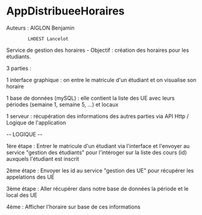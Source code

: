# AppDistribueeHoraires

Auteurs :   AIGLON Benjamin

            LHOEST Lancelot 
            
Service de gestion des horaires - Objectif : création des horaires pour les étudiants. 

3 parties : 

  1 interface graphique : on entre le matricule d'un étudiant et on visualise son horaire 
  
  1 base de données (mySQL) : elle contient la liste des UE avec leurs périodes (semaine 1, semaine 5, ...) et locaux
  
  1 serveur : récupération des informations des autres parties via API Http / Logique de l'application
  
  -- LOGIQUE --
  
  1ère étape : Entrer le matricule d'un étudiant via l'interface et l'envoyer au service "gestion des étudiants" pour                       l'intéroger sur la liste des cours (id) auxquels l'étudiant est inscrit
  
  2ème étape : Envoyer les id au service "gestion des UE" pour récupérer les appelations des UE 
  
  3ème étape : Aller récupérer dans notre base de données la période et le local des UE
  
  4ème : Afficher l'horaire sur base de ces informations 
  
